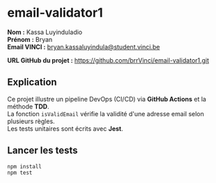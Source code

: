 # email-validator1

**Nom :** Kassa Luyinduladio  
**Prénom :** Bryan  
**Email VINCI :** bryan.kassaluyindula@student.vinci.be  

**URL GitHub du projet :**  https://github.com/brrVinci/email-validator1.git

## Explication
Ce projet illustre un pipeline DevOps (CI/CD) via **GitHub Actions** et la méthode **TDD**.  
La fonction `isValidEmail` vérifie la validité d'une adresse email selon plusieurs règles.  
Les tests unitaires sont écrits avec **Jest**.

## Lancer les tests
```bash
npm install
npm test
